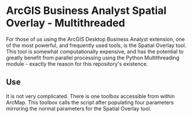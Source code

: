 # ArcGIS Business Analyst Spatial Overlay - Multithreaded
 
For those of us using the ArcGIS Desktop Business Analyst extension, one of the most powerful, and frequently used tools, is the Spatial Overlay tool. This tool is somewhat computationally expensive, and has the potential to greatly benefit from parallel processing using the Python Multithreading module - exactly the reason for this repository's existence.

## Use

It is not very complicated. There is one toolbox accessible from within ArcMap. This toolbox calls the script after populating four parameters mirroring the normal parameters for the Spatial Overlay tool. 